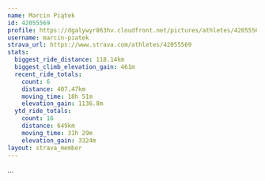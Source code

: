 ```yaml
---
name: Marcin Piątek
id: 42055569
profile: https://dgalywyr863hv.cloudfront.net/pictures/athletes/42055569/12602382/1/large.jpg
username: marcin-piatek
strava_url: https://www.strava.com/athletes/42055569
stats:
  biggest_ride_distance: 118.14km
  biggest_climb_elevation_gain: 461m
  recent_ride_totals:
    count: 6
    distance: 407.47km
    moving_time: 18h 51m
    elevation_gain: 1136.8m
  ytd_ride_totals:
    count: 16
    distance: 649km
    moving_time: 31h 29m
    elevation_gain: 3324m
layout: strava_member
--- 
```

...
